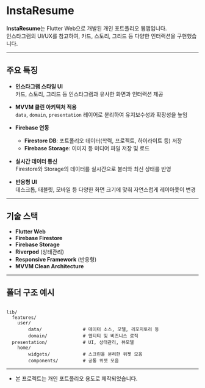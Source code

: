 # InstaResume

**InstaResume**는 Flutter Web으로 개발된 개인 포트폴리오 웹앱입니다.  
인스타그램의 UI/UX를 참고하여, 카드, 스토리, 그리드 등 다양한 인터랙션을 구현했습니다.

---

## 주요 특징

- **인스타그램 스타일 UI**  
  카드, 스토리, 그리드 등 인스타그램과 유사한 화면과 인터랙션 제공

- **MVVM 클린 아키텍처 적용**  
  `data`, `domain`, `presentation` 레이어로 분리하여 유지보수성과 확장성을 높임

- **Firebase 연동**

  - **Firestore DB**: 포트폴리오 데이터(학력, 프로젝트, 하이라이트 등) 저장
  - **Firebase Storage**: 이미지 등 미디어 파일 저장 및 로드

- **실시간 데이터 통신**  
  Firestore와 Storage의 데이터를 실시간으로 불러와 최신 상태를 반영

- **반응형 UI**  
  데스크톱, 태블릿, 모바일 등 다양한 화면 크기에 맞춰 자연스럽게 레이아웃이 변경

---

## 기술 스택

- **Flutter Web**
- **Firebase Firestore**
- **Firebase Storage**
- **Riverpod** (상태관리)
- **Responsive Framework** (반응형)
- **MVVM Clean Architecture**

---

## 폴더 구조 예시

```

lib/
  features/
    user/
        data/               # 데이터 소스, 모델, 리포지토리 등
        domain/             # 엔티티 및 비즈니스 로직
  presentation/             # UI, 상태관리, 뷰모델
    home/
        widgets/            # 스크린을 분리한 위젯 모음
        components/         # 공통 위젯 모음

```

---

- 본 프로젝트는 개인 포트폴리오 용도로 제작되었습니다.
